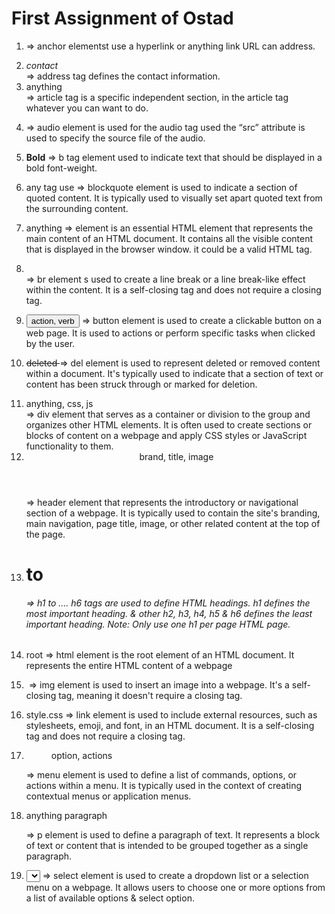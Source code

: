 # First Assignment of Ostad

1. <a _href_="www.minhajul.com"></a> ⇒ anchor elementst use a hyperlink or anything link URL can address.

1. <address>contact</address> ⇒  address tag defines the contact information.

1. <article>anything</article> ⇒ article tag is a specific independent section, in the article tag whatever you can want to do.

1. <audio src="hello-audio-file.mp3"></audio>⇒ audio element is used for the audio tag used the “src” attribute is used to specify the source file of the audio.

1. <b>Bold</b> ⇒ b tag element used to indicate text that should be displayed in a bold font-weight.

1. <blckquote> any tag use </blockquote> ⇒ blockquote element is used to indicate a section of quoted content. It is typically used to visually set apart quoted text from the surrounding content.

1. <body> anything <body> ⇒ <body> element is an essential HTML element that represents the main content of an HTML document. It contains all the visible content that is displayed in the browser window. it could be a valid HTML tag.

1. <br> ⇒ br element s used to create a line break or a line break-like effect within the content. It is a self-closing tag and does not require a closing tag.

1. <button> action, verb </button> ⇒ button element is used to create a clickable button on a web page. It is used to actions or perform specific tasks when clicked by the user.

1. <del> deleted </del> ⇒ del element is used to represent deleted or removed content within a document. It's typically used to indicate that a section of text or content has been struck through or marked for deletion.

1. <div> anything, css, js </div> ⇒ div element that serves as a container or division to the group and organizes other HTML elements. It is often used to create sections or blocks of content on a webpage and apply CSS styles or JavaScript functionality to them.

1. <header>brand, title, image </header> ⇒  header element that represents the introductory or navigational section of a webpage. It is typically used to contain the site's branding, main navigation, page title, image, or other related content at the top of the page.

1. <h1> to <h6> ⇒ h1 to …. h6 tags are used to define HTML headings. h1 defines the most important heading. & other h2, h3, h4, h5 & h6 defines the least important heading. Note: Only use one h1 per page HTML page.

1. <html> root </html> ⇒  html element is the root element of an HTML document. It represents the entire HTML content of a webpage

1. <img _src_="minhajul.png" _alt_="minhajul"> ⇒ img element is used to insert an image into a webpage. It's a self-closing tag, meaning it doesn't require a closing tag.

1. <link> style.css <link> ⇒ link element is used to include external resources, such as stylesheets, emoji, and font, in an HTML document. It is a self-closing tag and does not require a closing tag.

1. <menu>option, actions</menu> ⇒ menu element is used to define a list of commands, options, or actions within a menu. It is typically used in the context of creating contextual menus or application menus.

1. <p> anything paragraph </p> ⇒ p element is used to define a paragraph of text. It represents a block of text or content that is intended to be grouped together as a single paragraph.

1. <select> options </select> ⇒ select element is used to create a dropdown list or a selection menu on a webpage. It allows users to choose one or more options from a list of available options & select option.

